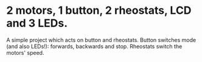 # 2 motors, 1 button, 2 rheostats, LCD and 3 LEDs.

A simple project which acts on button and rheostats.
Button switches mode (and also LEDs!): forwards, backwards and stop.
Rheostats switch the motors' speed.
